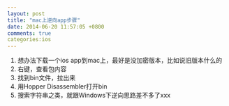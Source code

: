 ```yaml
---
layout: post
title: "mac上逆向app步骤"
date: 2014-06-20 11:57:05 +0800
comments: true
categories:ios 
---
```


1. 想办法下载一个ios app到mac上，最好是没加密版本，比如说旧版本什么的  
2. 右键，查看包内容  
3. 找到bin文件，拉出来  
4. 用Hopper Disassembler打开bin 
5. 搜索字符串之类，就跟Windows下逆向思路差不多了xxx
